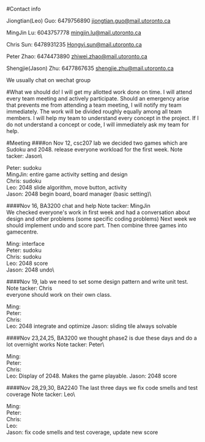 #Contact info


Jiongtian(Leo) Guo:
6479756890
jiongtian.guo@mail.utoronto.ca

MingJin Lu:
6043757778
mingjin.lu@mail.utoronto.ca

Chris Sun:
6478931235
Hongyi.sun@mail.utoronto.ca

Peter Zhao:
6474473890
zhiwei.zhao@mail.utoronto.ca

Shengjie(Jason) Zhu:
6477867635
shengjie.zhu@mail.utoronto.ca

We usually chat on wechat group

#What we should do!
I will get my allotted work done on time.
I will attend every team meeting and actively participate.
Should an emergency arise that prevents me from attending a team meeting, I will notify my team immediately.
The work will be divided roughly equally among all team members.
I will help my team to understand every concept in the project.
If I do not understand a concept or code, I will immediately ask my team for help.

#Meeting
####on Nov 12, csc207 lab
we decided two games which are Sudoku and 2048.
release everyone workload for the first week. 
Note tacker: Jason\

Peter: sudoku\
MingJin: entire game activity setting and design\
Chris: sudoku\
Leo: 2048 slide algorithm, move button, activity\
Jason: 2048 begin board, board manager (basic setting)\

####Nov 16, BA3200
chat and help
Note tacker: MingJin\
We checked everyone's work in first week and had a conversation about design and other problems (some specific coding problems)
Next week we should implement undo and score part. Then combine three games into gamecentre.

Ming: interface\
Peter: sudoku\
Chris: sudoku\
Leo: 2048 score\
Jason: 2048 undo\

####Nov 19, lab
we need to set some design pattern and write unit test.
Note tacker: Chris\
everyone should work on their own class. 

Ming: \
Peter: \
Chris: \
Leo: 2048 integrate and optimize
Jason: sliding tile always solvable

####Nov 23,24,25, BA3200
we thought phase2 is due these days and do a lot overnight works
Note tacker: Peter\

Ming: \
Peter: \
Chris: \
Leo: Display of 2048. Makes the game playable.
Jason: 2048 score

####Nov 28,29,30, BA2240
The last three days we fix code smells and test coverage
Note tacker: Leo\

Ming: \
Peter: \
Chris: \
Leo: \
Jason: fix code smells and test coverage, update new score 